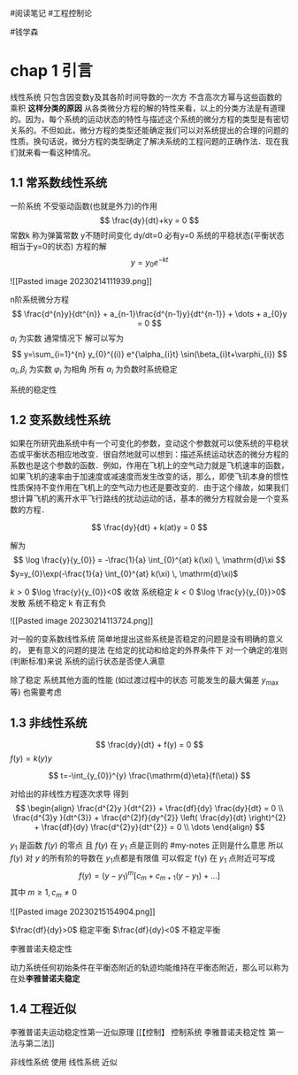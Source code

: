 #阅读笔记 
#工程控制论

#钱学森

# chap 1 引言

线性系统 只包含因变数y及其各阶时间导数的一次方 不含高次方幂与这些函数的乘积
**这样分类的原因**
从各类微分方程的解的特性来看，以上的分类方法是有道理的。因为，每个系统的运动状态的特性与描述这个系统的微分方程的类型是有密切关系的。不但如此，微分方程的类型还能确定我们可以对系统提出的合理的问题的性质。换句话说，微分方程的类型确定了解决系统的工程问题的正确作法．现在我们就来看一看这种情况。

## 1.1 常系数线性系统 
一阶系统  不受驱动函数(也就是外力)的作用
$$
\frac{dy}{dt}+ky = 0
$$
常数k 称为弹簧常数
y不随时间变化 dy/dt=0 必有y=0
系统的平稳状态(平衡状态相当于y=0的状态)
方程的解
$$
y=y_{0}e^{-kt}
$$

![[Pasted image 20230214111939.png]]

n阶系统微分方程
$$
\frac{d^{n}y}{dt^{n}} + 
a_{n-1}\frac{d^{n-1}y}{dt^{n-1}} + 
\dots + 
a_{0}y = 0
$$
$a_{i}$ 为实数
通常情况下 解可以写为
$$
y=\sum_{i=1}^{n} y_{0}^{(i)} e^{\alpha_{i}t} \sin(\beta_{i}t+\varphi_{i})
$$
$\alpha_{i},\beta_{i}$ 为实数 $\varphi_{i}$ 为相角
所有 $\alpha_{i}$ 为负数时系统稳定

系统的稳定性


## 1.2 变系数线性系统 

如果在所研究曲系统中有一个可变化的参数，变动这个参数就可以使系统的平稳状态或平衡状态相应地改变．很自然地就可以想到：描述系统运动状态的微分方程的系数也是这个参数的函数．例如，作用在飞机上的空气动力就是飞机速率的函数，如果飞机的速率由于加速度或减速度而发生改变的话，那么，即使飞玑本身的惯性性质保持不变作用在飞机上的空气动力也还是要改变的．由于这个缘故，如果我们想计算飞机的离开水平飞行路线的扰动运动的话，基本的微分方程就会是一个变系数的方程．

$$
\frac{dy}{dt} + k(at)y = 0
$$

解为
$$
\log \frac{y}{y_{0}} = -\frac{1}{a} \int_{0}^{at} k(\xi) \, \mathrm{d}\xi
$$
$y=y_{0}\exp(-\frac{1}{a} \int_{0}^{at} k(\xi) \, \mathrm{d}\xi)$

$k>0$  $\log \frac{y}{y_{0}}<0$  收敛 系统稳定
$k<0$  $\log \frac{y}{y_{0}}>0$  发散 系统不稳定
k 有正有负 

![[Pasted image 20230214113724.png]]

对一般的变系数线性系统 简单地提出这些系统是否稳定的问题是没有明确的意义的，
更有意义的问题的提法
在给定的扰动和给定的外界条件下 对一个确定的准则(判断标准)来说 系统的运行状态是否使人满意

除了稳定 系统其他方面的性能 (如过渡过程中的状态 可能发生的最大偏差 $y_\text{max}$ 等) 也需要考虑

## 1.3 非线性系统

$$
\frac{dy}{dt} + f(y) = 0
$$
$f(y)=k(y)y$ 

$$
t=-\int_{y_{0}}^{y} \frac{\mathrm{d}\eta}{f(\eta)}
$$

对给出的非线性方程逐次求导 得到
$$
\begin{align}
\frac{d^{2}y }{dt^{2}} + \frac{df}{dy} \frac{dy}{dt} = 0 \\
\frac{d^{3}y }{dt^{3}}  + \frac{d^{2}f}{dy^{2}} \left( \frac{dy}{dt} \right)^{2}  + \frac{df}{dy} \frac{d^{2}y}{dt^{2}} = 0 \\
\dots 
\end{align}
$$

$y_{1}$ 是函数 $f(y)$ 的零点 且 $f(y)$ 在 $y_{1}$ 点是正则的 #my-notes 正则是什么意思
所以 $f(y)$ 对 $y$ 的所有阶的导数在 $y_{1}$点都是有限值
可以假定 f(y) 在 $y_{1}$ 点附近可写成
$$
f(y) = (y-y_{1})^{m} [c_{m} + c_{m+1}(y-y_{1})+\dots]
$$
其中 $m\ge 1, c_{m}\neq 0$  

![[Pasted image 20230215154904.png]]


$\frac{df}{dy}>0$ 稳定平衡
$\frac{df}{dy}<0$ 不稳定平衡

李雅普诺夫稳定性

动力系统任何初始条件在平衡态附近的轨迹均能维持在平衡态附近，那么可以称为在处**李雅普诺夫稳定**

## 1.4 工程近似

李雅普诺夫运动稳定性第一近似原理
[[【控制】 控制系统 李雅普诺夫稳定性 第一法与第二法]]

非线性系统 使用 线性系统 近似


